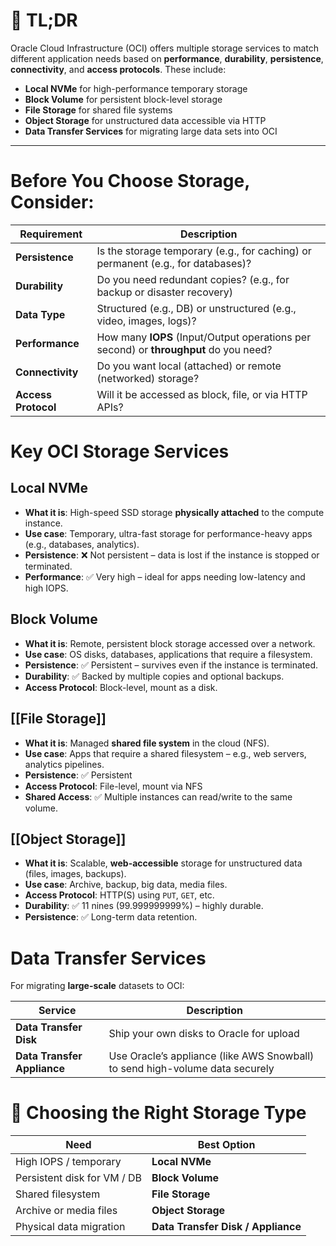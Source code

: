# 🔹 **TL;DR**

Oracle Cloud Infrastructure (OCI) offers multiple storage services to match different application needs based on **performance**, **durability**, **persistence**, **connectivity**, and **access protocols**. These include:

- **Local NVMe** for high-performance temporary storage
- **Block Volume** for persistent block-level storage
- **File Storage** for shared file systems
- **Object Storage** for unstructured data accessible via HTTP
- **Data Transfer Services** for migrating large data sets into OCI

---
# **Before You Choose Storage, Consider:**

|Requirement|Description|
|---|---|
|**Persistence**|Is the storage temporary (e.g., for caching) or permanent (e.g., for databases)?|
|**Durability**|Do you need redundant copies? (e.g., for backup or disaster recovery)|
|**Data Type**|Structured (e.g., DB) or unstructured (e.g., video, images, logs)?|
|**Performance**|How many **IOPS** (Input/Output operations per second) or **throughput** do you need?|
|**Connectivity**|Do you want local (attached) or remote (networked) storage?|
|**Access Protocol**|Will it be accessed as block, file, or via HTTP APIs?|

# **Key OCI Storage Services**

## **Local NVMe**

- **What it is**: High-speed SSD storage **physically attached** to the compute instance.
- **Use case**: Temporary, ultra-fast storage for performance-heavy apps (e.g., databases, analytics).
- **Persistence**: ❌ Not persistent – data is lost if the instance is stopped or terminated.
- **Performance**: ✅ Very high – ideal for apps needing low-latency and high IOPS.

## **Block Volume**

- **What it is**: Remote, persistent block storage accessed over a network.
- **Use case**: OS disks, databases, applications that require a filesystem.
- **Persistence**: ✅ Persistent – survives even if the instance is terminated.
- **Durability**: ✅ Backed by multiple copies and optional backups.
- **Access Protocol**: Block-level, mount as a disk.
## **[[File Storage]]**

- **What it is**: Managed **shared file system** in the cloud (NFS).
- **Use case**: Apps that require a shared filesystem – e.g., web servers, analytics pipelines.
- **Persistence**: ✅ Persistent
- **Access Protocol**: File-level, mount via NFS
- **Shared Access**: ✅ Multiple instances can read/write to the same volume.
## **[[Object Storage]]**

- **What it is**: Scalable, **web-accessible** storage for unstructured data (files, images, backups).    
- **Use case**: Archive, backup, big data, media files.    
- **Access Protocol**: HTTP(S) using `PUT`, `GET`, etc.    
- **Durability**: ✅ 11 nines (99.999999999%) – highly durable.    
- **Persistence**: ✅ Long-term data retention.    

# **Data Transfer Services**

For migrating **large-scale** datasets to OCI:

|Service|Description|
|---|---|
|**Data Transfer Disk**|Ship your own disks to Oracle for upload|
|**Data Transfer Appliance**|Use Oracle’s appliance (like AWS Snowball) to send high-volume data securely|

# 🧭 **Choosing the Right Storage Type**

| Need                        | Best Option                        |
| --------------------------- | ---------------------------------- |
| High IOPS / temporary       | **Local NVMe**                     |
| Persistent disk for VM / DB | **Block Volume**                   |
| Shared filesystem           | **File Storage**                   |
| Archive or media files      | **Object Storage**                 |
| Physical data migration     | **Data Transfer Disk / Appliance** |
